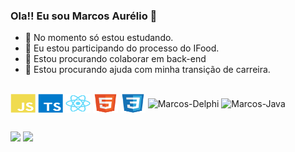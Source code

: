 ### Ola!! Eu sou Marcos Aurélio 👋

- 🔭 No momento só estou estudando.
- 🌱 Eu estou participando do processo do IFood.
- 👯 Estou procurando colaborar em back-end
- 🤔 Estou procurando ajuda com minha transição de carreira.

<div style="display: inline_block"><br>
  <img align="center" alt="Marcos-Js" height="30" width="40" src="https://raw.githubusercontent.com/devicons/devicon/master/icons/javascript/javascript-plain.svg">
  <img align="center" alt="Marcos-Ts" height="30" width="40" src="https://raw.githubusercontent.com/devicons/devicon/master/icons/typescript/typescript-plain.svg">
  <img align="center" alt="Marcos-React" height="30" width="40" src="https://raw.githubusercontent.com/devicons/devicon/master/icons/react/react-original.svg">
  <img align="center" alt="Marcos-HTML" height="30" width="40" src="https://raw.githubusercontent.com/devicons/devicon/master/icons/html5/html5-original.svg">
  <img align="center" alt="Marcos-CSS" height="30" width="40" src="https://raw.githubusercontent.com/devicons/devicon/master/icons/css3/css3-original.svg">
  <img align="center" alt="Marcos-Delphi" height="30" width="40" src="https://img.icons8.com/officel/1x/delphi-ide.png">
  <img align="center" alt="Marcos-Java" height="30" width="40" src="https://cdn-icons-png.flaticon.com/128/226/226777.png">  
</div>

##
 
<div> 
 <a href = "mailto:aurelioleonel@gmail.com"><img src="https://img.shields.io/badge/-Gmail-%23333?style=for-the-badge&logo=gmail&logoColor=white" target="_blank"></a>
  <a href="https://www.linkedin.com/in/aurelioleonel/" target="_blank"><img src="https://img.shields.io/badge/-LinkedIn-%230077B5?style=for-the-badge&logo=linkedin&logoColor=white" target="_blank"></a> 
  
</div>
